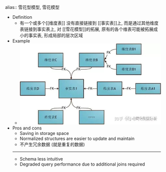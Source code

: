 alias:: 雪花型模型, 雪花模型

- Definition
	- 有一个或多个[[维度表]] 没有直接链接到 [[事实表]]上, 而是通过其他维度表链接到事实表上, 对 [[雪花模型]]的拓展, 原有的各个维表可能被拓展成小的事实表, 形成局部的层次区域
- Example
	- ![image.png](../assets/image_1646275057260_0.png)
- Pros and cons
	- Saving in storage space
	- Normalized structures are easier to update and maintain
	- 不产生冗余数据 (就是重复的数据)
	- ---
	- Schema less intuitive
	- Degraded query performance due to additional joins required